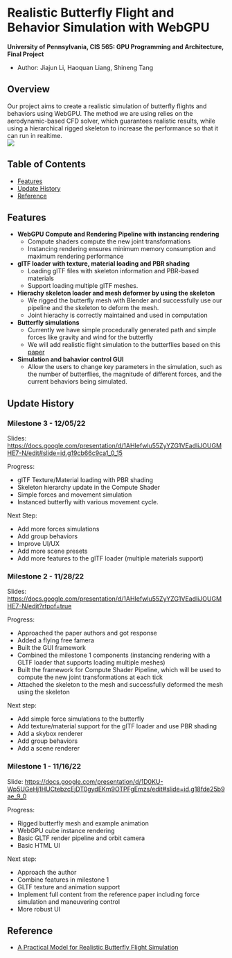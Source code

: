 Realistic Butterfly Flight and Behavior Simulation with WebGPU
==================================
**University of Pennsylvania, CIS 565: GPU Programming and Architecture, Final Project**
*  Author: Jiajun Li, Haoquan Liang, Shineng Tang

## **Overview**

Our project aims to create a realistic simulation of butterfly flights and behaviors using WebGPU. The method we are using relies on the aerodynamic-based CFD solver, which guarantees realistic results, while using a hierarchical rigged skeleton to increase the performance so that it can run in realtime.    
![](img/overview.gif)   

## Table of Contents  
* [Features](#features) 
* [Update History](#history)
* [Reference](#reference)

## <a name="features">Features</a>
- **WebGPU Compute and Rendering Pipeline with instancing rendering**
  - Compute shaders compute the new joint transformations
  - Instancing rendering ensures minimum memory consumption and maximum rendering performance   
- **glTF loader with texture, material loading and PBR shading**
  - Loading glTF files with skeleton information and PBR-based materials
  - Support loading multiple glTF meshes.   
- **Hierachy skeleton loader and mesh deformer by using the skeleton**
  - We rigged the butterfly mesh with Blender and successfully use our pipeline and the skeleton to deform the mesh.
  - Joint hierachy is correctly maintained and used in computation   
- **Butterfly simulations**
  - Currently we have simple procedurally generated path and simple forces like gravity and wind for the butterfly
  - We will add realistic flight simulation to the butterflies based on this [paper](http://www.cad.zju.edu.cn/home/jin/tog2022/tog2022.pdf)    
- **Simulation and bahavior control GUI**
  - Allow the users to change key parameters in the simulation, such as the number of butterflies, the magnitude of different forces, and the current behaviors being simulated.    

## <a name="history">Update History</a>
### **Milestone 3 - 12/05/22**
Slides: https://docs.google.com/presentation/d/1AHIefwlu55ZyYZG1VEadliJOUGMHE7-N/edit#slide=id.g19cb66c9ca1_0_15

Progress:
- glTF Texture/Material loading with PBR shading
- Skeleton hierarchy update in the Compute Shader
- Simple forces and movement simulation
- Instanced butterfly with various movement cycle.

Next Step:
- Add more forces simulations
- Add group behaviors
- Improve UI/UX
- Add more scene presets
- Add more features to the glTF loader (multiple materials support)

### **Milestone 2 - 11/28/22**
Slides: https://docs.google.com/presentation/d/1AHIefwlu55ZyYZG1VEadliJOUGMHE7-N/edit?rtpof=true

Progress:
- Approached the paper authors and got response
- Added a flying free famera
- Built the GUI framework
- Combined the milestone 1 components (instancing rendering with a GLTF loader that supports loading multiple meshes)
- Built the framework for Compute Shader Pipeline, which will be used to compute the new joint transformations at each tick
- Attached the skeleton to the mesh and successfully deformed the mesh using the skeleton

Next step:
- Add simple force simulations to the butterfly
- Add texture/material support for the glTF loader and use PBR shading
- Add a skybox renderer
- Add group behaviors
- Add a scene renderer


### **Milestone 1 - 11/16/22**

Slide: https://docs.google.com/presentation/d/1D0KU-Wp5UGeHj1HUCtebzcEjDT0gydEKm9OTPFgEmzs/edit#slide=id.g18fde25b9ae_9_0

Progress:
- Rigged butterfly mesh and example animation
- WebGPU cube instance rendering
- Basic GLTF render pipeline and orbit camera
- Basic HTML UI

Next step:
- Approach the author
- Combine features in milestone 1
- GLTF texture and animation support
- Implement full content from the reference paper including force simulation and maneuvering control
- More robust UI

## <a name="reference"> Reference </a>
* [A Practical Model for Realistic Butterfly Flight Simulation](http://www.cad.zju.edu.cn/home/jin/tog2022/tog2022.pdf)
